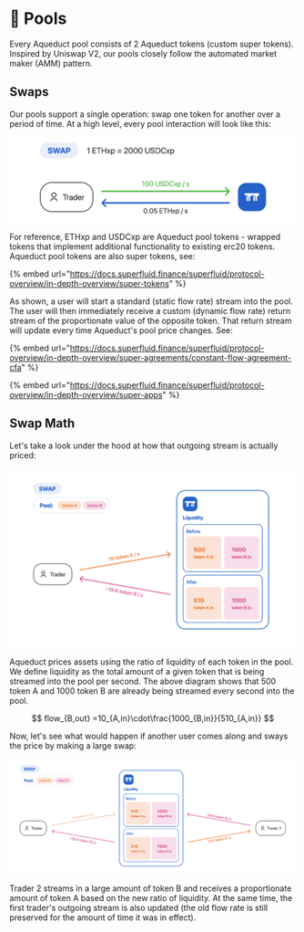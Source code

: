 # 🌊 Pools

Every Aqueduct pool consists of 2 Aqueduct tokens (custom super tokens). Inspired by Uniswap V2, our pools closely follow the automated market maker (AMM) pattern.

## Swaps

Our pools support a single operation: swap one token for another over a period of time. At a high level, every pool interaction will look like this:

![](<.gitbook/assets/Screenshot 2022-08-15 at 9.10.48 PM.png>)

For reference, ETHxp and USDCxp are Aqueduct pool tokens - wrapped tokens that implement additional functionality to existing erc20 tokens. Aqueduct pool tokens are also super tokens, see:

{% embed url="https://docs.superfluid.finance/superfluid/protocol-overview/in-depth-overview/super-tokens" %}

As shown, a user will start a standard (static flow rate) stream into the pool. The user will then immediately receive a custom (dynamic flow rate) return stream of the proportionate value of the opposite token. That return stream will update every time Aqueduct's pool price changes. See:

{% embed url="https://docs.superfluid.finance/superfluid/protocol-overview/in-depth-overview/super-agreements/constant-flow-agreement-cfa" %}

{% embed url="https://docs.superfluid.finance/superfluid/protocol-overview/in-depth-overview/super-apps" %}

## Swap Math

Let's take a look under the hood at how that outgoing stream is actually priced:

![](<.gitbook/assets/Screenshot 2022-08-15 at 9.34.10 PM.png>)

Aqueduct prices assets using the ratio of liquidity of each token in the pool. We define liquidity as the total amount of a given token that is being streamed into the pool per second. The above diagram shows that 500 token A and 1000 token B are already being streamed every second into the pool.

$$
flow_{B,out} =10_{A,in}\cdot\frac{1000_{B,in}}{510_{A,in}}
$$

Now, let's see what would happen if another user comes along and sways the price by making a large swap:

![](<.gitbook/assets/Screenshot 2022-08-15 at 9.54.09 PM.png>)

Trader 2 streams in a large amount of token B and receives a proportionate amount of token A based on the new ratio of liquidity. At the same time, the first trader's outgoing stream is also updated (the old flow rate is still preserved for the amount of time it was in effect).
